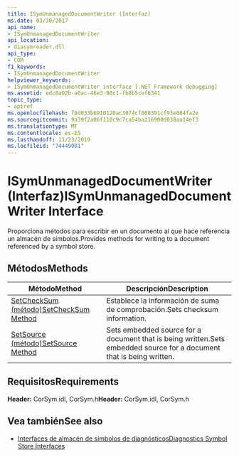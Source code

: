 ```yaml
---
title: ISymUnmanagedDocumentWriter (Interfaz)
ms.date: 03/30/2017
api_name:
- ISymUnmanagedDocumentWriter
api_location:
- diasymreader.dll
api_type:
- COM
f1_keywords:
- ISymUnmanagedDocumentWriter
helpviewer_keywords:
- ISymUnmanagedDocumentWriter interface [.NET Framework debugging]
ms.assetid: edc8a02b-a0ac-46e3-80c1-fb8b5cef6341
topic_type:
- apiref
ms.openlocfilehash: f6d033b6910120ac3074cf008391cf93e084fa2e
ms.sourcegitcommit: 9a39f2a06f110c9c7ca54ba216900d038aa14ef3
ms.translationtype: MT
ms.contentlocale: es-ES
ms.lasthandoff: 11/23/2019
ms.locfileid: "74449081"
---
```

# <a name="isymunmanageddocumentwriter-interface"></a><span data-ttu-id="65a92-102">ISymUnmanagedDocumentWriter (Interfaz)</span><span class="sxs-lookup"><span data-stu-id="65a92-102">ISymUnmanagedDocumentWriter Interface</span></span>
<span data-ttu-id="65a92-103">Proporciona métodos para escribir en un documento al que hace referencia un almacén de símbolos.</span><span class="sxs-lookup"><span data-stu-id="65a92-103">Provides methods for writing to a document referenced by a symbol store.</span></span>  
  
## <a name="methods"></a><span data-ttu-id="65a92-104">Métodos</span><span class="sxs-lookup"><span data-stu-id="65a92-104">Methods</span></span>  
  
|<span data-ttu-id="65a92-105">Método</span><span class="sxs-lookup"><span data-stu-id="65a92-105">Method</span></span>|<span data-ttu-id="65a92-106">Descripción</span><span class="sxs-lookup"><span data-stu-id="65a92-106">Description</span></span>|  
|------------|-----------------|  
|[<span data-ttu-id="65a92-107">SetCheckSum (método)</span><span class="sxs-lookup"><span data-stu-id="65a92-107">SetCheckSum Method</span></span>](../../../../docs/framework/unmanaged-api/diagnostics/isymunmanageddocumentwriter-setchecksum-method.md)|<span data-ttu-id="65a92-108">Establece la información de suma de comprobación.</span><span class="sxs-lookup"><span data-stu-id="65a92-108">Sets checksum information.</span></span>|  
|[<span data-ttu-id="65a92-109">SetSource (método)</span><span class="sxs-lookup"><span data-stu-id="65a92-109">SetSource Method</span></span>](../../../../docs/framework/unmanaged-api/diagnostics/isymunmanageddocumentwriter-setsource-method.md)|<span data-ttu-id="65a92-110">Sets embedded source for a document that is being written.</span><span class="sxs-lookup"><span data-stu-id="65a92-110">Sets embedded source for a document that is being written.</span></span>|  
  
## <a name="requirements"></a><span data-ttu-id="65a92-111">Requisitos</span><span class="sxs-lookup"><span data-stu-id="65a92-111">Requirements</span></span>  
 <span data-ttu-id="65a92-112">**Header:** CorSym.idl, CorSym.h</span><span class="sxs-lookup"><span data-stu-id="65a92-112">**Header:** CorSym.idl, CorSym.h</span></span>  
  
## <a name="see-also"></a><span data-ttu-id="65a92-113">Vea también</span><span class="sxs-lookup"><span data-stu-id="65a92-113">See also</span></span>

- [<span data-ttu-id="65a92-114">Interfaces de almacén de símbolos de diagnósticos</span><span class="sxs-lookup"><span data-stu-id="65a92-114">Diagnostics Symbol Store Interfaces</span></span>](../../../../docs/framework/unmanaged-api/diagnostics/diagnostics-symbol-store-interfaces.md)
